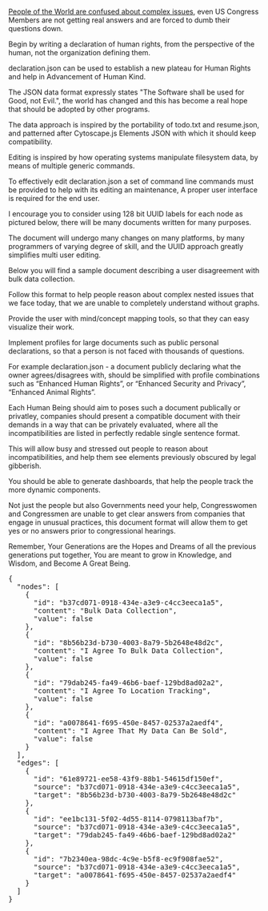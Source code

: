 [People of the World are confused about complex issues][1],
even US Congress Members are not getting real answers and are forced to dumb their questions down.

Begin by writing a declaration of human rights,
from the perspective of the human, not the organization defining them.

declaration.json can be used to establish a new plateau for Human Rights and help in Advancement of Human Kind.

The JSON data format expressly states "The Software shall be used for Good, not Evil.",
the world has changed and this has become a real hope that should be adopted by other programs.

The data approach is inspired by the portability of todo.txt and resume.json,
and patterned after Cytoscape.js Elements JSON with which it should keep compatibility.

Editing is inspired by how operating systems manipulate filesystem data,
by means of multiple generic commands.

To effectively edit declaration.json a set of command line commands must be provided to help with its editing an maintenance,
A proper user interface is required for the end user.

I encourage you to consider using 128 bit UUID labels for each node as pictured below,
there will be many documents written for many purposes.

The document will undergo many changes on many platforms,
by many programmers of varying degree of skill, and the UUID approach greatly simplifies multi user editing.

Below you will find a sample document describing a user disagreement with bulk data collection.

Follow this format to help people reason about complex nested issues that we face today,
that we are unable to completely understand without graphs.

Provide the user with mind/concept mapping tools,
so that they can easy visualize their work.

Implement profiles for large documents such as public personal declarations,
so that a person is not faced with thousands of questions.

For example declaration.json - a document publicly declaring what the owner agrees/disagrees with,
should be simplified with profile combinations such as “Enhanced Human Rights”, or “Enhanced Security and Privacy”, “Enhanced Animal Rights”.

Each Human Being should aim to poses such a document publically or privatley,
companies should present a compatible document with their demands in a way that can be privately evaluated, where all the incompatibilities are listed in perfectly redable single sentence format.

This will allow busy and stressed out people to reason about incompatibilities,
and help them see elements previously obscured by legal gibberish.

You should be able to generate dashboards,
that help the people track the more dynamic components.

Not just the people but also Governments need your help, Congresswomen and Congressmen are unable to get clear answers from companies that engage in unusual practices,
this document format will allow them to get yes or no answers prior to congressional hearings.

Remember, Your Generations are the Hopes and Dreams of all the previous generations put together,
You are meant to grow in Knowledge, and Wisdom, and Become A Great Being.

<pre class="card card-section bg-dark text-warning shadow p-3">
{
  "nodes": [
    {
      "id": "b37cd071-0918-434e-a3e9-c4cc3eeca1a5",
      "content": "Bulk Data Collection",
      "value": false
    },
    {
      "id": "8b56b23d-b730-4003-8a79-5b2648e48d2c",
      "content": "I Agree To Bulk Data Collection",
      "value": false
    },
    {
      "id": "79dab245-fa49-46b6-baef-129bd8ad02a2",
      "content": "I Agree To Location Tracking",
      "value": false
    },
    {
      "id": "a0078641-f695-450e-8457-02537a2aedf4",
      "content": "I Agree That My Data Can Be Sold",
      "value": false
    }
  ],
  "edges": [
    {
      "id": "61e89721-ee58-43f9-88b1-54615df150ef",
      "source": "b37cd071-0918-434e-a3e9-c4cc3eeca1a5",
      "target": "8b56b23d-b730-4003-8a79-5b2648e48d2c"
    },
    {
      "id": "ee1bc131-5f02-4d55-8114-0798113baf7b",
      "source": "b37cd071-0918-434e-a3e9-c4cc3eeca1a5",
      "target": "79dab245-fa49-46b6-baef-129bd8ad02a2"
    },
    {
      "id": "7b2340ea-98dc-4c9e-b5f8-ec9f908fae52",
      "source": "b37cd071-0918-434e-a3e9-c4cc3eeca1a5",
      "target": "a0078641-f695-450e-8457-02537a2aedf4"
    }
  ]
}

</pre>

[1]: https://en.wikipedia.org/wiki/List_of_data_breaches
